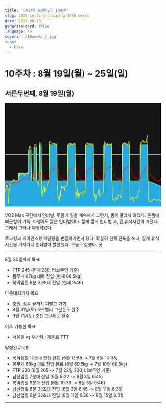 ```yaml
---
title: '[자전거 트레이닝] 10주차'
slug: 2019-cycling-training-10th-weeks
date: 2019-08-19
generate-card: false
language: ko
cover: './10weeks_1.jpg'
tags:
  - bike
---
```


# 10주차 : 8월 19일(월) ~ 25일(일)

## 서른두번째, 8월 19일(월)

![Spencer +2](./10weeks_1.jpg)

VO2 Max 구간에서 인터벌. 주말에 일을 계속해서 그런지, 몸이 풀리지 않았다. 온몸에 뻐근함이 가득. 다행이도 짧은 인터벌이다. 짧게 짧게 인터벌 후, 긴 휴식시간이 가졌다. 그래서 그러나 다행이었다.

토크형과 케이던스형 페달링을 번갈아가면서 했다. 확실히 한쪽 근육을 쓰고, 길게 휴식시간을 가져가니 인터벌이 할만했다. 오늘도 잘했다. 굿

---

8월 30일까지 목표

- FTP 245 (현재 230, 터보무인 기준)
- 몸무게 67kg 대로 진입 (현재 68.5kg)
- 북악업힐 9분 30초대 진입 (현재 9:46)

다음대회까지 목표

- 충원, 상훈 끝까지 피빨고 가기
- 8월 31일(토) 오크밸리 그란폰도 완주
- 9월 7일(토) 춘천 그란폰도 완주

이후 가능한 목표

- 서울팀 vs 부산팀 : 개통로 TTT

달성완료목표

- 북악업힐 10분대 진입 완료 (6월 12:58 -> 7월 6일 10:33)
- 몸무게 68kg 대로 진입 완료 (6월 69.5kg -> 7월 10일 68.5kg)
- FTP 230 (6월 205 -> 7월 22일 230, 터보무인 기준)
- 남산업힐 7분대 진입 (6월 8:22 -> 8월 3일 6:45)
- 북악업힐 9분대 진입 (6월 10:33 -> 8월 3일 9:46)
- 남산업힐 6분 30초대 진입 (8월 3일 6:45 -> 8월 11일 6:36)
- 남산업힐 6분 30초대 진입 (8월 11일 6:36 -> 8월 15일 6:31)

---
